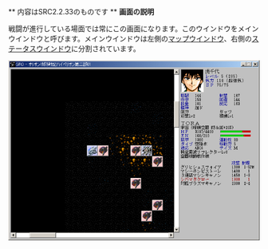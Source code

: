 ** 内容はSRC2.2.33のものです **
**画面の説明**

戦闘が進行している場面では常にこの画面になります。このウインドウをメインウインドウと呼びます。メインウインドウは左側の[マップウインドウ](マップウインドウ.md)、右側の[ステータスウインドウ](ステータスウインドウ.md)に分割されています。

![](../images/bm6.gif)
